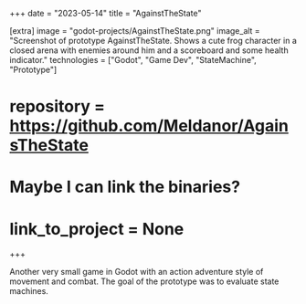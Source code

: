 +++
date = "2023-05-14"
title = "AgainstTheState"

[extra]
image = "godot-projects/AgainstTheState.png"
image_alt = "Screenshot of prototype AgainstTheState. Shows a cute frog character in a closed arena with enemies around him and a scoreboard and some health indicator."
technologies = ["Godot", "Game Dev", "StateMachine", "Prototype"]
# repository = https://github.com/Meldanor/AgainsTheState
# Maybe I can link the binaries?
# link_to_project = None
+++

Another very small game in Godot with an action adventure style of movement and combat. The goal of the prototype was to evaluate state machines.
